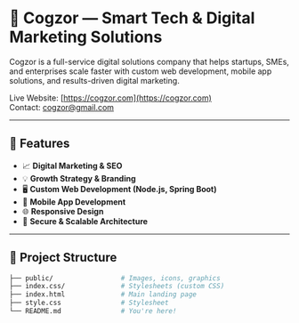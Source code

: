 # 🚀 Cogzor — Smart Tech & Digital Marketing Solutions

Cogzor is a full-service digital solutions company that helps startups, SMEs, and enterprises scale faster with custom web development, mobile app solutions, and results-driven digital marketing.

Live Website: [https://cogzor.com](https://cogzor.com)  
Contact: cogzor@gmail.com

---

## 🧩 Features

- 📈 **Digital Marketing & SEO**
- 💡 **Growth Strategy & Branding**
- 🖥️ **Custom Web Development (Node.js, Spring Boot)**
- 📱 **Mobile App Development**
- 🌐 **Responsive Design**
- 🔐 **Secure & Scalable Architecture**

---

## 📁 Project Structure

```bash
├── public/                 # Images, icons, graphics
├── index.css/              # Stylesheets (custom CSS)
├── index.html              # Main landing page
├── style.css               # Stylesheet
└── README.md               # You're here!
